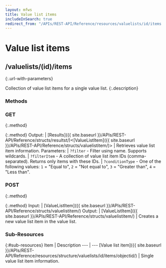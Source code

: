 ```yaml
---
layout: mfws
title: Value list items
includeInSearch: true
redirect_from: "/APIs/REST-API/Reference/resources/valuelists/id/items.html"
---
```


# Value list items

## /valuelists/(id)/items
{:.url-with-parameters}

Collection of value list items for a single value list. 
{:.description}

### Methods

### GET
{:.method}

{:.method}
Output: | [Results]({{ site.baseurl }}/APIs/REST-API/Reference/structs/resultst/)<[ValueListItem]({{ site.baseurl }}/APIs/REST-API/Reference/structs/valuelistitem/)>
| Retrieves value list item information. 
Parameters:  | `?filter` - Filter using name. Supports wildcards.
| `?filterItem` - A collection of value list item IDs (comma-separated).  Returns only items with these IDs.
| `?conditionType` - One of the following values: `1` = "Equal to", `2` = "Not equal to", `3` = "Greater than", `4` = "Less than".

### POST
{:.method}

{:.method}
Input: | [ValueListItem]({{ site.baseurl }}/APIs/REST-API/Reference/structs/valuelistitem/)
Output: | [ValueListItem]({{ site.baseurl }}/APIs/REST-API/Reference/structs/valuelistitem/)
| Creates a new value list item in the value list. 

### Sub-Resources

{:#sub-resources}
Item | Description
--- | ---
[Value list item]({{ site.baseurl }}/APIs/REST-API/Reference/resources/structure/valuelists/id/items/objectid/) | Single value list item information. 
